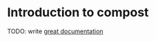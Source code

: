 # Introduction to compost

TODO: write [great documentation](http://jacobian.org/writing/what-to-write/)
